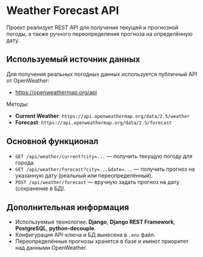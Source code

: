 # Weather Forecast API

Проект реализует REST API для получения текущей и прогнозной погоды, а также ручного переопределения прогноза на определённую дату.



## Используемый источник данных

Для получения реальных погодных данных используется публичный API от OpenWeather:

- https://openweathermap.org/api

Методы:
- **Current Weather**: `https://api.openweathermap.org/data/2.5/weather`
- **Forecast**: `https://api.openweathermap.org/data/2.5/forecast`


## Основной функционал

- `GET /api/weather/current?city=...` — получить текущую погоду для города.
- `GET /api/weather/forecast?city=...&date=...` — получить прогноз на указанную дату (реальный или переопределённый).
- `POST /api/weather/forecast` — вручную задать прогноз на дату (сохранение в БД).


## Дополнительная информация

- Используемые технологии: **Django**, **Django REST Framework**, **PostgreSQL**, **python-decouple**.
- Конфигурация API-ключа и БД вынесена в `.env` файл.
- Переопределённые прогнозы хранятся в базе и имеют приоритет над данными OpenWeather.




